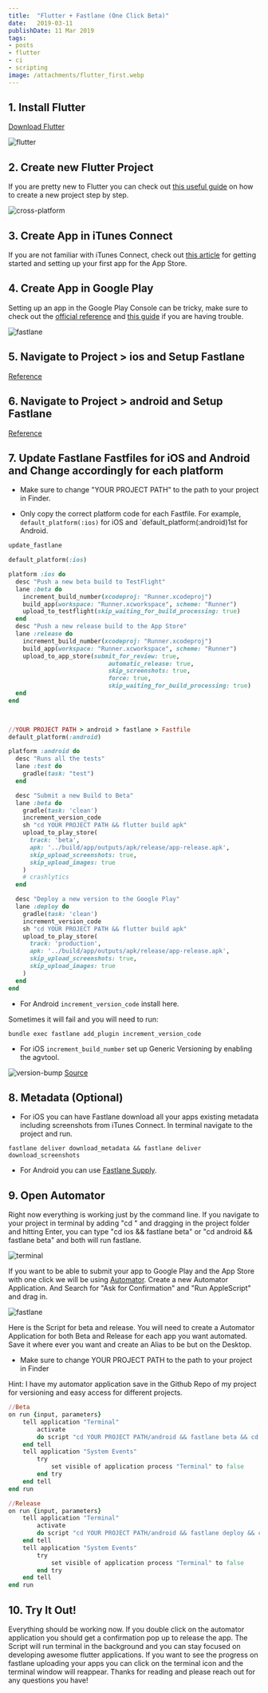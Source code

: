 ```yaml
---
title:  "Flutter + Fastlane (One Click Beta)"
date:   2019-03-11
publishDate: 11 Mar 2019
tags:
- posts
- flutter
- ci
- scripting
image: /attachments/flutter_first.webp
---
```


## 1. Install Flutter

[Download Flutter](https://flutter.io/get-started/install/)

![flutter](/attachments/flutter_logo.webp)

## 2. Create new Flutter Project

If you are pretty new to Flutter you can check out [this useful guide](https://flutter.io/get-started/codelab/) on how to create a new project step by step. 

![cross-platform](/attachments/flutter_cross-platform.webp)

## 3. Create App in iTunes Connect

If you are not familiar with iTunes Connect, check out [this article](https://clearbridgemobile.com/how-to-submit-an-app-to-the-app-store/) for getting started and setting up your first app for the App Store. 


## 4. Create App in Google Play

Setting up an app in the Google Play Console can be tricky, make sure to check out the [official reference](https://support.google.com/googleplay/android-developer/answer/113469?hl=en-GB) and [this guide](https://medium.com/mindorks/upload-your-first-android-app-on-play-store-step-by-step-ee0de9123ac0) if you are having trouble. 

![fastlane](/attachments/flutter_fastlane.webp)

## 5. Navigate to Project > ios and Setup Fastlane

[Reference](https://docs.fastlane.tools/getting-started/ios/setup/)


## 6. Navigate to Project > android and Setup Fastlane

[Reference](https://docs.fastlane.tools/getting-started/android/setup/)


## 7. Update Fastlane Fastfiles for iOS and Android and Change accordingly for each platform

- Make sure to change "YOUR PROJECT PATH" to the path to your project in Finder.

- Only copy the correct platform code for each Fastfile. For example, `default_platform(:ios)` for iOS and `default_platform(:android)1st for Android.

```ruby
update_fastlane

default_platform(:ios)

platform :ios do
  desc "Push a new beta build to TestFlight"
  lane :beta do
    increment_build_number(xcodeproj: "Runner.xcodeproj")
    build_app(workspace: "Runner.xcworkspace", scheme: "Runner")
    upload_to_testflight(skip_waiting_for_build_processing: true)
  end
  desc "Push a new release build to the App Store"
  lane :release do  
    increment_build_number(xcodeproj: "Runner.xcodeproj")
    build_app(workspace: "Runner.xcworkspace", scheme: "Runner")
    upload_to_app_store(submit_for_review: true,
                            automatic_release: true,
                            skip_screenshots: true,
                            force: true,
                            skip_waiting_for_build_processing: true)
  end
end


  
//YOUR PROJECT PATH > android > fastlane > Fastfile
default_platform(:android)

platform :android do
  desc "Runs all the tests"
  lane :test do
    gradle(task: "test")
  end

  desc "Submit a new Build to Beta"
  lane :beta do
    gradle(task: 'clean')
    increment_version_code
    sh "cd YOUR PROJECT PATH && flutter build apk"
    upload_to_play_store(
      track: 'beta',
      apk: '../build/app/outputs/apk/release/app-release.apk',
      skip_upload_screenshots: true,
      skip_upload_images: true
    )
    # crashlytics
  end

  desc "Deploy a new version to the Google Play"
  lane :deploy do
    gradle(task: 'clean')
    increment_version_code
    sh "cd YOUR PROJECT PATH && flutter build apk"
    upload_to_play_store(
      track: 'production',
      apk: '../build/app/outputs/apk/release/app-release.apk',
      skip_upload_screenshots: true,
      skip_upload_images: true
    )
  end
end
```

- For Android `increment_version_code` install here.  

Sometimes it will fail and you will need to run:

`bundle exec fastlane add_plugin increment_version_code`
 

- For iOS `increment_build_number` set up Generic Versioning by enabling the agvtool. 

![version-bump](/attachments/flutter_version-bump.gif)
[Source](https://medium.com/xcblog/agvtool-automating-ios-build-and-version-numbers-454cab6f1bbe)

## 8. Metadata (Optional)

- For iOS you can have Fastlane download all your apps existing metadata including screenshots from iTunes Connect. In terminal navigate to the project and run.

`fastlane deliver download_metadata && fastlane deliver download_screenshots`

- For Android you can use [Fastlane Supply](https://docs.fastlane.tools/actions/supply/). 

## 9. Open Automator

Right now everything is working just by the command line. If you navigate to your project in terminal by adding "cd " and dragging in the project folder and hitting Enter, you can type "cd ios && fastlane beta" or "cd android && fastlane beta" and both will run fastlane.

![terminal](/attachments/flutter_terminal-drag.gif)

If you want to be able to submit your app to Google Play and the App Store with one click we will be using [Automator](http://www.applegazette.com/os-x/getting-started-automator-workflows-mac/). Create a new Automator Application. And Search for "Ask for Confirmation" and "Run AppleScript" and drag in.

![fastlane](/attachments/flutter_automator.webp)

Here is the Script for beta and release. You will need to create a Automator Application for both Beta and Release for each app you want automated. Save it where ever you want and create an Alias to be but on the Desktop.

- Make sure to change YOUR PROJECT PATH to the path to your project in Finder

Hint: I have my automator application save in the Github Repo of my project for versioning and easy access for different projects. 

```ruby
//Beta
on run {input, parameters}
	tell application "Terminal"
		activate
		do script "cd YOUR PROJECT PATH/android && fastlane beta && cd YOUR PROJECT PATH/ios && fastlane beta"
	end tell
	tell application "System Events"
		try
			set visible of application process "Terminal" to false
		end try
	end tell
end run

//Release
on run {input, parameters}
	tell application "Terminal"
		activate
		do script "cd YOUR PROJECT PATH/android && fastlane deploy && cd YOUR PROJECT PATH/ios && fastlane release"
	end tell
	tell application "System Events"
		try
			set visible of application process "Terminal" to false
		end try
	end tell
end run
```

## 10. Try It Out!

Everything should be working now. If you double click on the automator application you should get a confirmation pop up to release the app. The Script will run terminal in the background and you can stay focused on developing awesome flutter applications. If you want to see the progress on fastlane uploading your apps you can click on the terminal icon and the terminal window will reappear. Thanks for reading and please reach out for any questions you have!
